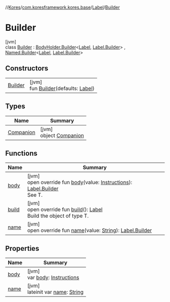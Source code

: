 //[Kores](../../../../index.md)/[com.koresframework.kores.base](../../index.md)/[Label](../index.md)/[Builder](index.md)

# Builder

[jvm]\
class [Builder](index.md) : [BodyHolder.Builder](../../-body-holder/-builder/index.md)<[Label](../index.md), [Label.Builder](index.md)> , [Named.Builder](../../-named/-builder/index.md)<[Label](../index.md), [Label.Builder](index.md)>

## Constructors

| | |
|---|---|
| [Builder](-builder.md) | [jvm]<br>fun [Builder](-builder.md)(defaults: [Label](../index.md)) |

## Types

| Name | Summary |
|---|---|
| [Companion](-companion/index.md) | [jvm]<br>object [Companion](-companion/index.md) |

## Functions

| Name | Summary |
|---|---|
| [body](body.md) | [jvm]<br>open override fun [body](body.md)(value: [Instructions](../../../com.koresframework.kores/-instructions/index.md)): [Label.Builder](index.md)<br>See T. |
| [build](build.md) | [jvm]<br>open override fun [build](build.md)(): [Label](../index.md)<br>Build the object of type T. |
| [name](name.md) | [jvm]<br>open override fun [name](name.md)(value: [String](https://kotlinlang.org/api/latest/jvm/stdlib/kotlin/-string/index.html)): [Label.Builder](index.md) |

## Properties

| Name | Summary |
|---|---|
| [body](body.md) | [jvm]<br>var [body](body.md): [Instructions](../../../com.koresframework.kores/-instructions/index.md) |
| [name](name.md) | [jvm]<br>lateinit var [name](name.md): [String](https://kotlinlang.org/api/latest/jvm/stdlib/kotlin/-string/index.html) |
